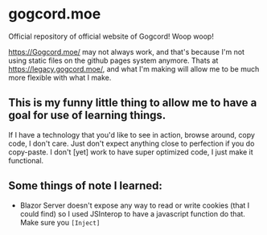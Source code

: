 # gogcord.moe
Official repository of official website of Gogcord! Woop woop!

https://Gogcord.moe/ may not always work, and that's because I'm not using static files on the github pages system anymore. Thats at https://legacy.gogcord.moe/, and what I'm making will allow me to be much more flexible with what I make.

## This is my funny little thing to allow me to have a goal for use of learning things.
If I have a technology that you'd like to see in action, browse around, copy code, I don't care. Just don't expect anything close to perfection if you do copy-paste. I don't \[yet] work to have super optimized code, I just make it functional. 

## Some things of note I learned:
- Blazor Server doesn't expose any way to read or write cookies (that I could find) so I used JSInterop to have a javascript function do that. Make sure you `[Inject]`
